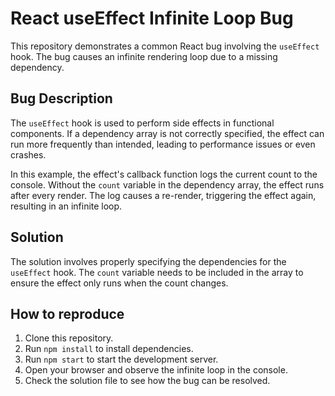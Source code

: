 # React useEffect Infinite Loop Bug

This repository demonstrates a common React bug involving the `useEffect` hook.  The bug causes an infinite rendering loop due to a missing dependency.

## Bug Description

The `useEffect` hook is used to perform side effects in functional components.  If a dependency array is not correctly specified, the effect can run more frequently than intended, leading to performance issues or even crashes.

In this example, the effect's callback function logs the current count to the console. Without the `count` variable in the dependency array, the effect runs after every render. The log causes a re-render, triggering the effect again, resulting in an infinite loop.

## Solution

The solution involves properly specifying the dependencies for the `useEffect` hook. The `count` variable needs to be included in the array to ensure the effect only runs when the count changes.

## How to reproduce

1. Clone this repository.
2. Run `npm install` to install dependencies.
3. Run `npm start` to start the development server.
4. Open your browser and observe the infinite loop in the console.
5. Check the solution file to see how the bug can be resolved.